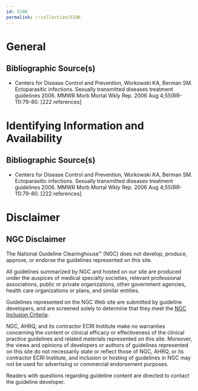 ```yaml
---
id: 5196
permalink: /:collection/5196
---
```


# General

## Bibliographic Source(s)

- Centers for Disease Control and Prevention, Workowski KA, Berman SM. Ectoparasitic infections. Sexually transmitted diseases treatment guidelines 2006. MMWR Morb Mortal Wkly Rep. 2006 Aug 4;55(RR-11):79-80. [222 references]

# Identifying Information and Availability

## Bibliographic Source(s)

- Centers for Disease Control and Prevention, Workowski KA, Berman SM. Ectoparasitic infections. Sexually transmitted diseases treatment guidelines 2006. MMWR Morb Mortal Wkly Rep. 2006 Aug 4;55(RR-11):79-80. [222 references]

# Disclaimer

## NGC Disclaimer

The National Guideline Clearinghouse™ (NGC) does not develop, produce, approve, or endorse the guidelines represented on this site.

All guidelines summarized by NGC and hosted on our site are produced under the auspices of medical specialty societies, relevant professional associations, public or private organizations, other government agencies, health care organizations or plans, and similar entities.

Guidelines represented on the NGC Web site are submitted by guideline developers, and are screened solely to determine that they meet the [NGC Inclusion Criteria](/help-and-about/summaries/inclusion-criteria).

NGC, AHRQ, and its contractor ECRI Institute make no warranties concerning the content or clinical efficacy or effectiveness of the clinical practice guidelines and related materials represented on this site. Moreover, the views and opinions of developers or authors of guidelines represented on this site do not necessarily state or reflect those of NGC, AHRQ, or its contractor ECRI Institute, and inclusion or hosting of guidelines in NGC may not be used for advertising or commercial endorsement purposes.

Readers with questions regarding guideline content are directed to contact the guideline developer.

